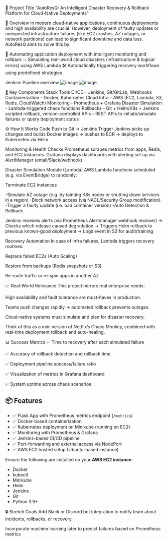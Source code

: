 🧠 Project Title
"AutoResQ: An Intelligent Disaster Recovery & Rollback Platform for Cloud-Native Deployments"

🚀 Overview
In modern cloud-native applications, continuous deployments and high availability are crucial. However, deployment of faulty updates or unexpected infrastructure failures (like EC2 crashes, AZ outages, or network partitions) can lead to significant downtime and data loss.
AutoResQ aims to solve this by:

🔁 Automating application deployment with intelligent monitoring and rollback
💥 Simulating real-world cloud disasters (infrastructure & logical errors) using AWS Lambda
🛠️ Automatically triggering recovery workflows using predefined strategies

Jenkins Pipeline overview
![image](https://github.com/user-attachments/assets/03330c5a-87db-46d4-ae82-da41594bfbe7)
![image](https://github.com/user-attachments/assets/1d9a8c30-1e1f-42ab-92b5-41ac418bc714)

🧩 Key Components
Stack	Tools
CI/CD	 -  Jenkins, Git/GitLab, Webhooks
Containerization  - 	Docker, Kubernetes
Cloud Infra  - 	AWS (EC2, Lambda, S3, Redis, CloudWatch)
Monitoring  - 	Prometheus + Grafana
Disaster Simulation  - 	Lambda-triggered chaos functions
Rollbacks  - 	Git + Helm/K8s + Jenkins scripted rollback, version-controlled
APIs  - 	REST APIs to initiate/simulate failures or query deployment status

⚙️ How It Works
Code Push to Git → Jenkins Trigger
Jenkins picks up changes and builds Docker images → pushes to ECR → deploys to Kubernetes via Helm.

Monitoring & Health Checks
Prometheus scrapes metrics from apps, Redis, and EC2 instances.
Grafana displays dashboards with alerting set up via AlertManager (email/Slack/webhook).

Disaster Simulation Module (Lambda)
AWS Lambda functions scheduled (e.g. via EventBridge) to randomly:

Terminate EC2 instances

-Simulate AZ outage (e.g. by tainting K8s nodes or shutting down services in a region)
-Block network access (via NACL/Security Group modification)
-Trigger a faulty update (i.e. bad container version)
-Auto Detection & Rollback

Jenkins receives alerts (via Prometheus Alertmanager webhook receiver)
→ Checks which release caused degradation
→ Triggers Helm rollback to previous known-good deployment
→ Logs event in S3 for audit/training

Recovery Automation
In case of infra failures, Lambda triggers recovery routines:

Replace failed EC2s (Auto Scaling)

Restore from backups (Redis snapshots or S3)

Re-route traffic or re-spin apps in another AZ

📈 Real-World Relevance
This project mirrors real enterprise needs:

High availability and fault tolerance are must-haves in production.

Teams push changes rapidly → automated rollback prevents outages.

Cloud-native systems must simulate and plan for disaster recovery.

Think of this as a mini version of Netflix’s Chaos Monkey, combined with real-time deployment rollback and auto-healing.

📊 Success Metrics
✅ Time to recovery after each simulated failure

✅ Accuracy of rollback detection and rollback time

✅ Deployment pipeline success/failure ratio

✅ Visualization of metrics in Grafana dashboard

✅ System uptime across chaos scenarios


## 📦 Features

- ✅ Flask App with Prometheus metrics endpoint (`/metrics`)
- ✅ Docker-based containerization
- ✅ Kubernetes deployment on Minikube (running on EC2)
- ✅ Monitoring with Prometheus & Grafana
- ✅ Jenkins-based CI/CD pipeline
- ✅ Port-forwarding and external access via NodePort
- ✅ AWS EC2 hosted setup (Ubuntu-based instance)


Ensure the following are installed on your **AWS EC2 instance**:
- Docker
- kubectl
- Minikube
- Helm
- Jenkins
- Git
- Python 3.9+

  
🔒 Stretch Goals
Add Slack or Discord bot integration to notify team about incidents, rollbacks, or recovery

Incorporate machine learning later to predict failures based on Prometheus metrics
